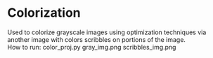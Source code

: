 # Colorization
Used to colorize grayscale images using optimization techniques via another image with colors scribbles on portions of the image. 
<br>
How to run:
	color_proj.py gray_img.png scribbles_img.png 
